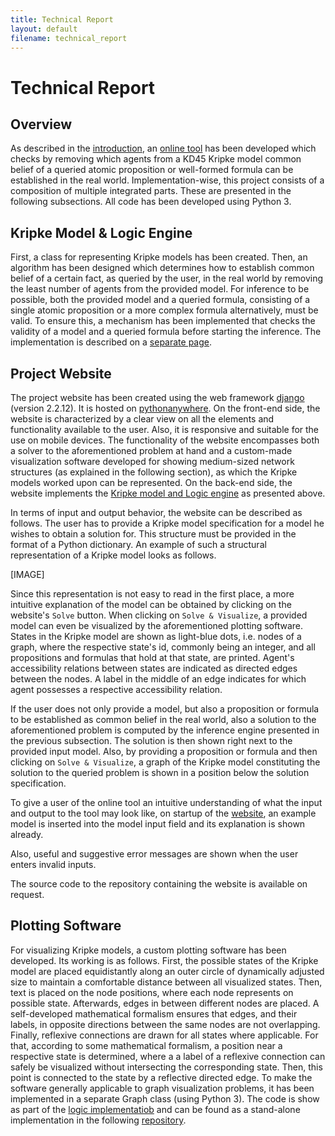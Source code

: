 ```yaml
---
title: Technical Report
layout: default
filename: technical_report
--- 
```

# Technical Report
## Overview
As described in the [introduction](https://bick95.github.io/beliefmaker/), an [online tool](http://bick95.pythonanywhere.com/) has been developed which checks by removing which agents from a KD45 Kripke model common belief of a queried atomic proposition or well-formed formula can be established in the real world. 
Implementation-wise, this project consists of a composition of multiple integrated parts. These are presented in the following subsections. 
All code has been developed using Python 3.

## Kripke Model & Logic Engine
First, a class for representing Kripke models has been created. Then, an algorithm has been designed which determines how to establish common belief of a certain fact, as queried by the user, in the real world by removing the least number of agents from the provided model. For inference to be possible, both the provided model and a queried formula, consisting of a single atomic proposition or a more complex formula alternatively, must be valid. To ensure this, a mechanism has been implemented that checks the validity of a model and a queried formula before starting the inference. The implementation is described on a [separate page](https://bick95.github.io/beliefmaker/implementation_logic).

## Project Website
The project website has been created using the web framework [django](https://www.djangoproject.com/) (version 2.2.12). It is hosted on [pythonanywhere](https://www.pythonanywhere.com). 
On the front-end side, the website is characterized by a clear view on all the elements and functionality available to the user. Also, it is responsive and suitable for the use on mobile devices. 
The functionality of the website encompasses both a solver to the aforementioned problem at hand and a custom-made visualization software developed for showing medium-sized network structures (as explained in the following section), as which the Kripke models worked upon can be represented. On the back-end side, the website implements the [Kripke model and Logic engine](https://bick95.github.io/beliefmaker/implementation_logic) as presented above. 

In terms of input and output behavior, the website can be described as follows. 
The user has to provide a Kripke model specification for a model he wishes to obtain a solution for. This structure must be provided in the format of a Python dictionary. An example of such a structural representation of a Kripke model looks as follows.

[IMAGE]

Since this representation is not easy to read in the first place, a more intuitive explanation of the model can be obtained by clicking on the website's `Solve` button. When clicking on `Solve & Visualize`, a provided model can even be visualized by the aforementioned plotting software. States in the Kripke model are shown as light-blue dots, i.e. nodes of a graph, where the respective state's id, commonly being an integer, and all propositions and formulas that hold at that state, are printed. Agent's accessibility relations between states are indicated as directed edges between the nodes. A label in the middle of an edge indicates for which agent possesses a respective accessibility relation. 

If the user does not only provide a model, but also a proposition or formula to be established as common belief in the real world, also a solution to the aforementioned problem is computed by the inference engine presented in the previous subsection. The solution is then shown right next to the provided input model. Also, by providing a proposition or formula and then clicking on `Solve & Visualize`, a graph of the Kripke model constituting the solution to the queried problem is shown in a position below the solution specification. 

To give a user of the online tool an intuitive understanding of what the input and output to the tool may look like, on startup of the [website](http://bick95.pythonanywhere.com/), an example model is inserted into the model input field and its explanation is shown already. 

Also, useful and suggestive error messages are shown when the user enters invalid inputs. 

The source code to the repository containing the website is available on request. 

## Plotting Software
For visualizing Kripke models, a custom plotting software has been developed.
Its working is as follows. First, the possible states of the Kripke model are placed equidistantly along an outer circle of dynamically adjusted size to maintain a comfortable distance between all visualized states. Then, text is placed on the node positions, where each node represents on possible state. 
Afterwards, edges in between different nodes are placed. A self-developed mathematical formalism ensures that edges, and their labels, in opposite directions between the same nodes are not overlapping.
Finally, reflexive connections are drawn for all states where applicable. For that, according to some mathematical formalism, a position near a respective state is determined, where a a label of a reflexive connection can safely be visualized without intersecting the corresponding state. Then, this point is connected to the state by a reflective directed edge. To make the software generally applicable to graph visualization problems, it has been implemented in a separate Graph class (using Python 3). The code is show as part of the [logic implementatiob](https://bick95.github.io/beliefmaker/implementation_logic) and can be found as a stand-alone implementation in the following [repository](https://github.com/Bick95/Small-Scale-Graph-Visualization/). 

